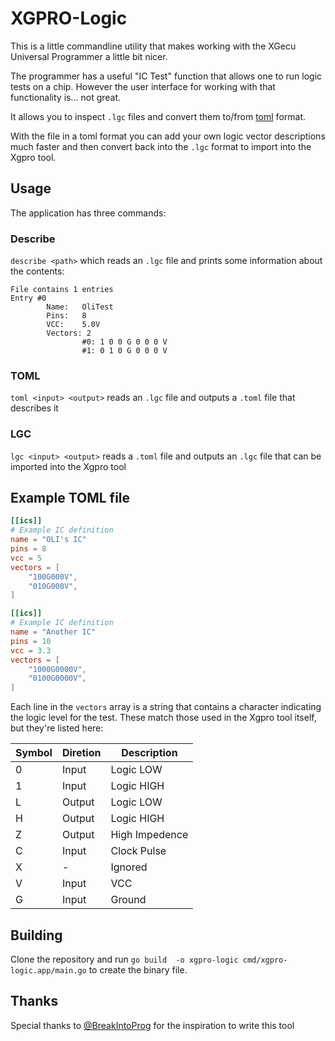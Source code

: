 # XGPRO-Logic

This is a little commandline utility that makes working with the XGecu Universal Programmer a little bit nicer.

The programmer has a useful "IC Test" function that allows one to run logic tests on a chip. However the user interface for working with that functionality is... not great.

It allows you to inspect `.lgc` files and convert them to/from [toml](https://github.com/toml-lang/toml) format.

With the file in a toml format you can add your own logic vector descriptions much faster and then convert back into the `.lgc` format to import into the Xgpro tool.

## Usage

The application has three commands:

### Describe
`describe <path>` which reads an `.lgc` file and prints some information about the contents:

```
File contains 1 entries
Entry #0
        Name:   OliTest
        Pins:   8
        VCC:    5.0V
        Vectors: 2
                #0: 1 0 0 G 0 0 0 V 
                #1: 0 1 0 G 0 0 0 V 
```

### TOML
`toml <input> <output>` reads an `.lgc` file and outputs a `.toml` file that describes it

### LGC
`lgc <input> <output>` reads a `.toml` file and outputs an `.lgc` file that can be imported into the Xgpro tool

## Example TOML file

```toml
[[ics]]
# Example IC definition
name = "OLI's IC"
pins = 8
vcc = 5
vectors = [
    "100G000V",
    "010G000V",
]

[[ics]]
# Example IC definition
name = "Another IC"
pins = 10
vcc = 3.3
vectors = [
    "1000G0000V",
    "0100G0000V",
]
```

Each line in the `vectors` array is a string that contains a character indicating the logic level for the test. These match those used in the Xgpro tool itself, but they're listed here:

Symbol | Diretion | Description
--- | --- | --
0 | Input | Logic LOW
1 | Input | Logic HIGH
L | Output | Logic LOW
H | Output | Logic HIGH
Z | Output | High Impedence
C | Input | Clock Pulse
X | - | Ignored
V | Input | VCC
G | Input | Ground

## Building

Clone the repository and run `go build  -o xgpro-logic cmd/xgpro-logic.app/main.go` to create the binary file.


## Thanks

Special thanks to [@BreakIntoProg](https://twitter.com/breakintoprog) for the inspiration to write this tool